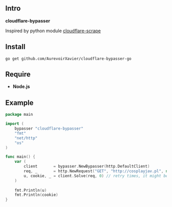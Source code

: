 ## Intro

**cloudflare-bypasser**

Inspired by python module [cloudflare-scrape](https://github.com/Anorov/cloudflare-scrape)

## Install

`go get github.com/AurevoirXavier/cloudflare-bypasser-go`

## Require

- **Node.js**

## Example

```go
package main

import (
	bypasser "cloudflare-bypasser"
	"fmt"
	"net/http"
	"os"
)

func main() {
	var (
		client       = bypasser.NewBypasser(http.DefaultClient)
		req, _       = http.NewRequest("GET", "http://cosplayjav.pl", nil)
		u, cookie, _ = client.Solve(req, 0) // retry times, it might be 10000, depends on your network environment, 0 means infinity
	)
	
	fmt.Println(u)
	fmt.Println(cookie)
}
```
